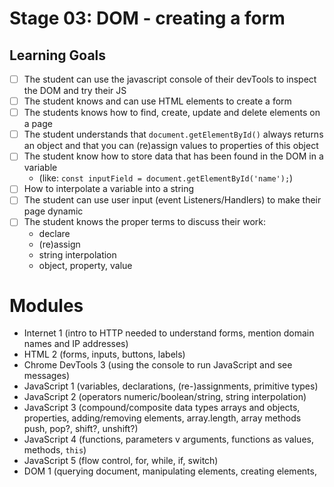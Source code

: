 # Stage 03: DOM - creating a form

## Learning Goals
* [ ] The student can use the javascript console of their devTools to inspect the DOM and try their JS
* [ ] The student knows and can use HTML elements to create a form
* [ ] The students knows how to find, create, update and delete elements on a page
* [ ] The student understands that `document.getElementById()` always returns an object and that you can (re)assign values to properties of this object
* [ ] The student know how to store data that has been found in the DOM in a variable
    * (like: `const inputField = document.getElementById('name');`)
* [ ] How to interpolate a variable into a string
* [ ] The student can use user input (event Listeners/Handlers) to make their page dynamic
* [ ] The student knows the proper terms to discuss their work:
    * declare
    * (re)assign
    * string interpolation
    * object, property, value

# Modules
  * Internet 1 (intro to HTTP needed to understand forms, mention domain names and IP addresses)
  * HTML 2 (forms, inputs, buttons, labels)
  * Chrome DevTools 3 (using the console to run JavaScript and see messages)
  * JavaScript 1 (variables, declarations, (re-)assignments, primitive types)
  * JavaScript 2 (operators numeric/boolean/string, string interpolation)
  * JavaScript 3 (compound/composite data types arrays and objects, properties, adding/removing elements, array.length, array methods push, pop?, shift?, unshift?)
  * JavaScript 4 (functions, parameters v arguments, functions as values, methods, `this`)
  * JavaScript 5 (flow control, for, while, if, switch)
  * DOM 1 (querying document, manipulating elements, creating elements, <script> tags in HTML)
  * DOM 2 (event listeners, addEventListener v on* properties v on* attributes)

## Assignments
TODO

